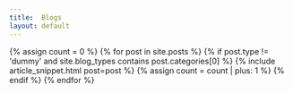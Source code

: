 ```yaml
---
title:  Blogs
layout: default
---
```


<div class="ui basic segment">
{% assign count = 0 %}
{% for post in site.posts %}
    {% if post.type != 'dummy' and site.blog_types contains post.categories[0] %}
        {% include article_snippet.html post=post %}
        {% assign count = count | plus: 1 %}
    {% endif %}
{% endfor %}
</div>
